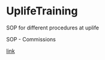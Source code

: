 # UplifeTraining
SOP for different procedures at uplife
<p> SOP - Commissions <p> <a href = file:///C:/Users/sjbra/Downloads/SOP%20-%20Commissions.drawio.html>link</a>
  
  
  
  
